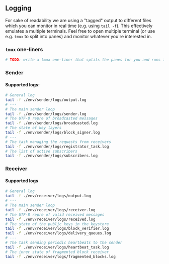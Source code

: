 ## **Logging**

For sake of readability we are using a "tagged" output to different files which you can monitor in real time (e.g. using `tail -f`). This effectively emulates a multiple terminals. Feel free to open multiple terminal (or use e.g. `tmux` to split into panes) and monitor whatever you're interested in.

### `tmux` one-liners

```sh
# TODO: write a tmux one-liner that splits the panes for you and runs the belowmentioned commands to live monitor the logs
```

### Sender

#### **Supported logs:**

```sh
# General log
tail -f ./env/sender/logs/output.log
# ---
# The main sender loop
tail -f ./env/sender/logs/sender.log
# The UTF-8 repre of broadcasted messages
tail -f ./env/sender/logs/broadcasted.log
# The state of key layers
tail -f ./env/sender/logs/block_signer.log
# ---
# The task managing the requests from receivers
tail -f ./env/sender/logs/registrator_task.log
# The list of active subscribers
tail -f ./env/sender/logs/subscribers.log
```

### Receiver

#### **Supported logs**

```sh
# General log
tail -f ./env/receiver/logs/output.log
# ---
# The main sender loop
tail -f ./env/receiver/logs/receiver.log
# The UTF-8 repre of valid received messages
tail -f ./env/receiver/logs/received.log
# The state of the public keys in the keystore
tail -f ./env/receiver/logs/block_verifier.log
tail -f ./env/receiver/logs/delivery_queues.log
# ---
# The task sending periodic heartbeats to the sender
tail -f ./env/receiver/logs/heartbeat_task.log
# The inner state of fragmented block receiver
tail -f ./env/receiver/logs/fragmented_blocks.log
```

